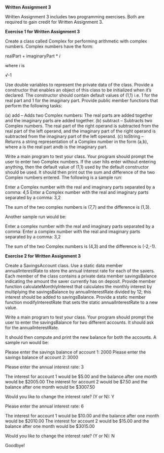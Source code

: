 **Written Assignment 3**

Written Assignment 3 includes two programming exercises. Both are required to gain credit for Written Assignment 3.

**Exercise 1 for Written Assignment 3**

Create a class called Complex for performing arithmetic with complex numbers. Complex numbers have the form:

realPart + imaginaryPart * *i*

where *i* is

√-1

Use double variables to represent the private data of the class. Provide a constructor that enables an object of this class to be initialized when it’s declared. The constructor should contain default values of (1,1) i.e. 1 for the real part and 1 for the imaginary part. Provide public member functions that perform the following tasks:

(a) add – Adds two Complex numbers: The real parts are added together and the imaginary parts are added together. 
(b) subtract – Subtracts two Complex numbers. The real part of the right operand is subtracted from the real part of the left operand, and the imaginary part of the right operand is subtracted from the imaginary part of the left operand. 
(c) toString – Returns a string representation of a Complex number in the form (a,b), where a is the real part andb is the imaginary part.

Write a main program to test your class. Your program should prompt the user to enter two Complex numbers. If the user hits enter without entering anything, then the default value of (1,1) used by the default constructor should be used. It should then print out the sum and difference of the two Complex numbers entered. The following is a sample run:

Enter a Complex number with the real and imaginary parts separated by a comma: 4,5 
Enter a Complex number with the real and imaginary parts separated by a comma: 3,2

The sum of the two complex numbers is (7,7) and the difference is (1,3).

Another sample run would be:

Enter a complex number with the real and imaginary parts separated by a comma: 
Enter a complex number with the real and imaginary parts separated by a comma: 3,2

The sum of the two Complex numbers is (4,3) and the difference is (-2,-1).



**Exercise 2 for Written Assignment 3**

Create a SavingsAccount class. Use a static data member annualInterestRate to store the annual interest rate for each of the savers. Each member of the class contains a private data member savingsBalance indicating the amount the saver currently has on deposit. Provide member function calculateMonthlyInterest that calculates the monthly interest by multiplying the savingsBalance by annualInterestRate divided by 12; this interest should be added to savingsBalance. Provide a static member function modifyInterestRate that sets the static annualInterestRate to a new value.

Write a main program to test your class. Your program should prompt the user to enter the savingsBalance for two different accounts. It should ask for the annualInterestRate.

It should then compute and print the new balance for both the accounts. A sample run would be:

Please enter the savings balance of account 1: 2000 
Please enter the savings balance of account 2: 3000

Please enter the annual interest rate: 3

The interest for account 1 would be \$5.00 and the balance after one month would be $2005.00 
The interest for account 2 would be \$7.50 and the balance after one month would be $3007.50

Would you like to change the interest rate? (Y or N): Y

Please enter the annual interest rate: 6

The interest for account 1 would be \$10.00 and the balance after one month would be $2010.00 
The interest for account 2 would be \$15.00 and the balance after one month would be $3015.00

Would you like to change the interest rate? (Y or N): N

Goodbye!